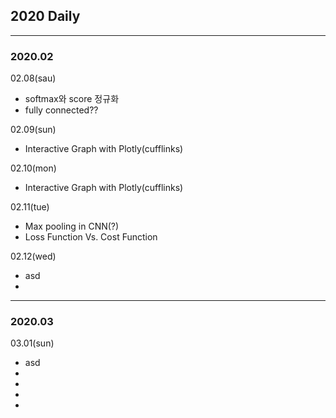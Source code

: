 ## 2020 Daily
----------
### 2020.02

02.08(sau)
  - softmax와 score 정규화
  - fully connected??
  
02.09(sun)
  - Interactive Graph with Plotly(cufflinks)
  
02.10(mon)
  - Interactive Graph with Plotly(cufflinks)
  
02.11(tue)
  - Max pooling in CNN(?)
  - Loss Function Vs. Cost Function
  
02.12(wed)
  - asd 
  -
    
  
----------
### 2020.03

03.01(sun)
  - asd
  - 
  - 
  -
  -
